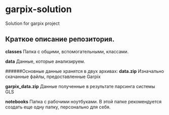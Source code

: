 # garpix-solution
Solution for garpix project

## Краткое описание репозитория.

**classes** Папка с общими, вспомогательными, классами.

**data** Данные, которые анализируем.

######Основные данные хранятся в двух архивах:
**data.zip** Изначально скачанные файлы, предоставленные Garpix

**garpix_data.zip** Данные полученные в результате парсинга системы GLS 

**notebooks** Папка с рабочими ноутбуками. В этой папке рекомендуется создать еще одну папку, персонально для себя. 